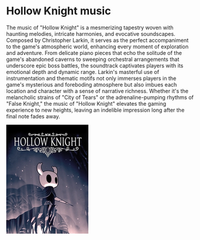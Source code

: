 # Hollow Knight music  

The music of "Hollow Knight" is a mesmerizing tapestry woven with haunting melodies, intricate harmonies, and evocative soundscapes. Composed by Christopher Larkin, it serves as the perfect accompaniment to the game's atmospheric world, enhancing every moment of exploration and adventure. From delicate piano pieces that echo the solitude of the game's abandoned caverns to sweeping orchestral arrangements that underscore epic boss battles, the soundtrack captivates players with its emotional depth and dynamic range. Larkin's masterful use of instrumentation and thematic motifs not only immerses players in the game's mysterious and foreboding atmosphere but also imbues each location and character with a sense of narrative richness. Whether it's the melancholic strains of "City of Tears" or the adrenaline-pumping rhythms of "False Knight," the music of "Hollow Knight" elevates the gaming experience to new heights, leaving an indelible impression long after the final note fades away.


![cover_art](articles/hollow.png)





